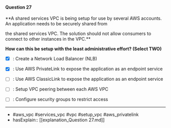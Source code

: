 #### Question  27

**A shared services VPC is being setup for use by several AWS accounts. An application needs to be securely shared from

the shared services VPC. The solution should not allow consumers to connect to other instances in the VPC.**

**How can this be setup with the least administrative effort? (Select TWO)**

- [x] :  Create a Network Load Balancer (NLB)

- [x] :  Use AWS PrivateLink to expose the application as an endpoint service

- [ ] :  Use AWS ClassicLink to expose the application as an endpoint service

- [ ] :  Setup VPC peering between each AWS VPC

- [ ] :  Configure security groups to restrict access

----

- #aws_vpc #services_vpc #vpc #setup_vpc #aws_privatelink
- hasExplain:: [[explanation_Question  27.md]]

